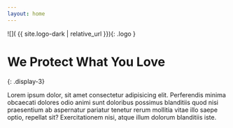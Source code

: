 ```yaml
---
layout: home
---
```


![]( {{ site.logo-dark | relative_url }}){: .logo }

# We Protect What You Love
{: .display-3}

Lorem ipsum dolor, sit amet consectetur adipisicing elit. Perferendis minima obcaecati dolores odio animi sunt doloribus possimus blanditiis quod nisi praesentium ab aspernatur pariatur tenetur rerum mollitia vitae illo saepe optio, repellat sit? Exercitationem nisi, atque illum dolorum blanditiis iste.
